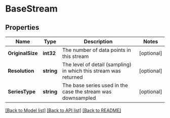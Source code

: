 # BaseStream

## Properties

Name | Type | Description | Notes
------------ | ------------- | ------------- | -------------
**OriginalSize** | **int32** | The number of data points in this stream | [optional] 
**Resolution** | **string** | The level of detail (sampling) in which this stream was returned | [optional] 
**SeriesType** | **string** | The base series used in the case the stream was downsampled | [optional] 

[[Back to Model list]](../README.md#documentation-for-models) [[Back to API list]](../README.md#documentation-for-api-endpoints) [[Back to README]](../README.md)


